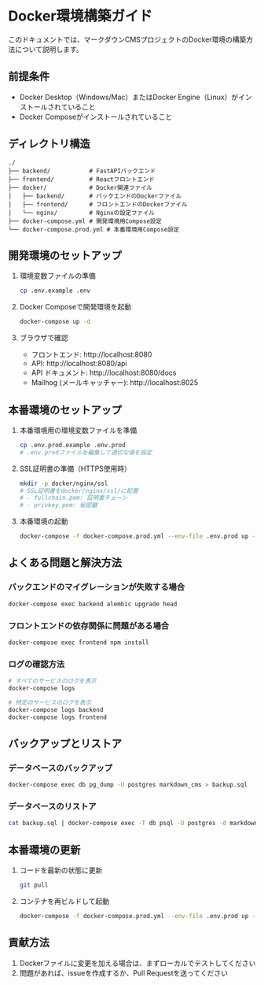 # Docker環境構築ガイド

このドキュメントでは、マークダウンCMSプロジェクトのDocker環境の構築方法について説明します。

## 前提条件

- Docker Desktop（Windows/Mac）またはDocker Engine（Linux）がインストールされていること
- Docker Composeがインストールされていること

## ディレクトリ構造

```
./
├── backend/           # FastAPIバックエンド
├── frontend/          # Reactフロントエンド
├── docker/            # Docker関連ファイル
│   ├── backend/       # バックエンドのDockerファイル
│   ├── frontend/      # フロントエンドのDockerファイル
│   └── nginx/         # Nginxの設定ファイル
├── docker-compose.yml # 開発環境用Compose設定
└── docker-compose.prod.yml # 本番環境用Compose設定
```

## 開発環境のセットアップ

1. 環境変数ファイルの準備

   ```bash
   cp .env.example .env
   ```

2. Docker Composeで開発環境を起動

   ```bash
   docker-compose up -d
   ```

3. ブラウザで確認
   - フロントエンド: http://localhost:8080
   - API: http://localhost:8080/api
   - API ドキュメント: http://localhost:8080/docs
   - Mailhog (メールキャッチャー): http://localhost:8025

## 本番環境のセットアップ

1. 本番環境用の環境変数ファイルを準備

   ```bash
   cp .env.prod.example .env.prod
   # .env.prodファイルを編集して適切な値を設定
   ```

2. SSL証明書の準備（HTTPS使用時）
   
   ```bash
   mkdir -p docker/nginx/ssl
   # SSL証明書をdocker/nginx/ssl/に配置
   # - fullchain.pem: 証明書チェーン
   # - privkey.pem: 秘密鍵
   ```

3. 本番環境の起動

   ```bash
   docker-compose -f docker-compose.prod.yml --env-file .env.prod up -d
   ```

## よくある問題と解決方法

### バックエンドのマイグレーションが失敗する場合

```bash
docker-compose exec backend alembic upgrade head
```

### フロントエンドの依存関係に問題がある場合

```bash
docker-compose exec frontend npm install
```

### ログの確認方法

```bash
# すべてのサービスのログを表示
docker-compose logs

# 特定のサービスのログを表示
docker-compose logs backend
docker-compose logs frontend
```

## バックアップとリストア

### データベースのバックアップ

```bash
docker-compose exec db pg_dump -U postgres markdown_cms > backup.sql
```

### データベースのリストア

```bash
cat backup.sql | docker-compose exec -T db psql -U postgres -d markdown_cms
```

## 本番環境の更新

1. コードを最新の状態に更新

   ```bash
   git pull
   ```

2. コンテナを再ビルドして起動

   ```bash
   docker-compose -f docker-compose.prod.yml --env-file .env.prod up -d --build
   ```

## 貢献方法

1. Dockerファイルに変更を加える場合は、まずローカルでテストしてください
2. 問題があれば、issueを作成するか、Pull Requestを送ってください